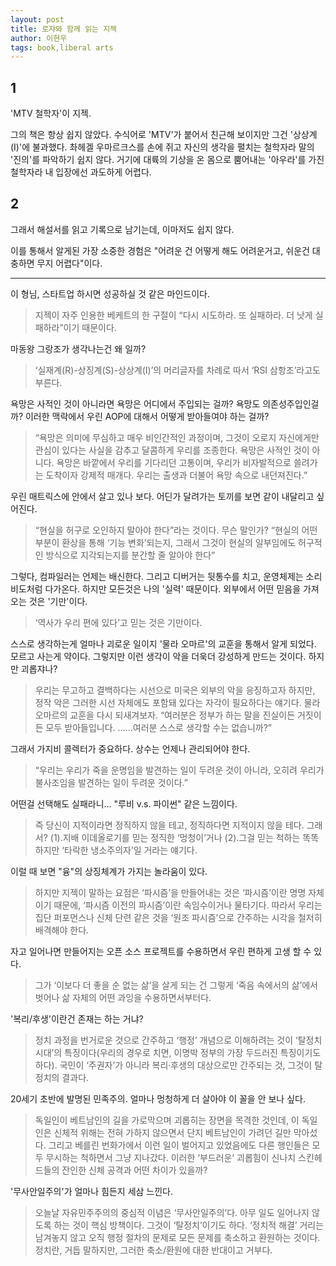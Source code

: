 ```yaml
---
layout: post
title: 로쟈와 함께 읽는 지젝
author: 이현우
tags: book,liberal arts
---
```


## 1
'MTV 철학자'이 지젝.

그의 책은 항상 쉽지 않았다. 수식어로 'MTV'가 붙어서 친근해 보이지만 그건 '상상계(I)'에 불과했다. 촤헤겔 우마르크스를 손에 쥐고 자신의 생각을 펼치는 철학자라 말의 '진의'를 파악하기 쉽지 않다. 거기에 대륙의 기상을 온 몸으로 뿜어내는 '아우라'를 가진 철학자라 내 입장에선 과도하게 어렵다.

## 2
그래서 해설서를 읽고 기록으로 남기는데, 이마저도 쉽지 않다. 

이를 통해서 알게된 가장 소중한 경험은 "어려운 건 어떻게 해도 어려운거고, 쉬운건 대충하면 무지 어렵다"이다.

-----

이 형님, 스타트업 하시면 성공하실 것 같은 마인드이다.
>  지젝이 자주 인용한 베케트의 한 구절이 “다시 시도하라. 또 실패하라. 더 낫게 실패하라”이기 때문이다. 

마동왕 그랑조가 생각나는건 왜 일까?
>  ‘실재계(R)-상징계(S)-상상계(I)’의 머리글자를 차례로 따서 ‘RSI 삼항조’라고도 부른다. 

욕망은 사적인 것이 아니라면 욕망은 어디에서 주입되는 걸까? 욕망도 의존성주입인걸까? 이러한 맥락에서 우린 AOP에 대해서 어떻게 받아들여야 하는 걸까?
>  “욕망은 의미에 무심하고 매우 비인간적인 과정이며, 그것이 오로지 자신에게만 관심이 있다는 사실을 감추고 달콤하게 우리를 조종한다. 욕망은 사적인 것이 아니다. 욕망은 바깥에서 우리를 기다리던 고통이며, 우리가 비자발적으로 쓸려가는 도착이자 강제적 매개다. 우리는 출생과 더불어 욕망 속으로 내던져진다.” 

우린 매트릭스에 안에서 살고 있나 보다. 어딘가 달려가는 토끼를 보면 같이 내달리고 싶어진다.
> “현실을 허구로 오인하지 말아야 한다”라는 것이다. 무슨 말인가? “현실의 어떤 부분이 환상을 통해 ‘기능 변화’되는지, 그래서 그것이 현실의 일부임에도 허구적인 방식으로 지각되는지를 분간할 줄 알아야 한다” 

그렇다, 컴파일러는 언제는 배신한다. 그리고 디버거는 뒷통수를 치고, 운영체제는 소리비도처럼 다가온다. 하지만 모든것은 나의 '실력' 때문이다. 외부에서 어떤 믿음을 가져오는 것은 '기만'이다.
> ‘역사가 우리 편에 있다’고 믿는 것은 기만이다. 

스스로 생각하는게 얼마나 괴로운 일이지 '물라 오마르'의 교훈을 통해서 알게 되었다. 모르고 사는게 약이다. 그렇지만 이런 생각이 악을 더욱더 강성하게 만드는 것이다. 하지만 괴롭쟈나?
> 우리는 무고하고 결백하다는 시선으로 미국은 외부의 악을 응징하고자 하지만, 정작 악은 그러한 시선 자체에도 포함돼 있다는 자각이 필요하다는 얘기다. 물라 오마르의 교훈을 다시 되새겨보자. “여러분은 정부가 하는 말을 진실이든 거짓이든 모두 받아들입니다. ……여러분 스스로 생각할 수는 없습니까?” 

그래서 가지비 콜렉터가 중요하다. 상수는 언제나 관리되어야 한다.
> “우리는 우리가 죽을 운명임을 발견하는 일이 두려운 것이 아니라, 오히려 우리가 불사조임을 발견하는 일이 두려운 것이다.” 

어떤걸 선택해도 실패라니... "루비 v.s. 파이썬" 같은 느낌이다.
> 즉 당신이 지적이라면 정직하지 않을 테고, 정직하다면 지적이지 않을 테다. 그래서? (1).지배 이데올로기를 믿는 정직한 ‘멍청이’거나 (2).그걸 믿는 척하는 똑똑하지만 ‘타락한 냉소주의자’일 거라는 얘기다.

이럴 때 보면 "융"의 상징체계가 가지는 놀라움이 있다.
> 하지만 지젝이 말하는 요점은 ‘파시즘’을 만들어내는 것은 ‘파시즘’이란 명명 자체이기 때문에, ‘파시즘 이전의 파시즘’이란 속임수이거나 물타기다. 따라서 우리는 집단 퍼포먼스나 신체 단련 같은 것을 ‘원조 파시즘’으로 간주하는 시각을 철저히 배격해야 한다. 

자고 일어나면 만들어지는 오픈 소스 프로젝트를 수용하면서 우린 편하게 고생 할 수 있다.
> 그가 ‘이보다 더 좋을 순 없는 삶’을 살게 되는 건 그렇게 ‘죽음 속에서의 삶’에서 벗어나 삶 자체의 어떤 과잉을 수용하면서부터다. 

'복리/후생'이란건 존재는 하는 거냐?
>  정치 과정을 번거로운 것으로 간주하고 ‘행정’ 개념으로 이해하려는 것이 ‘탈정치 시대’의 특징이다(우리의 경우로 치면, 이명박 정부의 가장 두드러진 특징이기도 하다). 국민이 ‘주권자’가 아니라 복리·후생의 대상으로만 간주되는 것, 그것이 탈정치의 결과다.

20세기 초반에 발명된 민족주의. 얼마나 멍청하게 더 살아야 이 꼴을 안 보나 싶다.
> 독일인이 베트남인의 길을 가로막으며 괴롭히는 장면을 목격한 것인데, 이 독일인은 신체적 위해는 전혀 가하지 않으면서 단지 베트남인이 가려던 길만 막아섰다. 그리고 베를린 번화가에서 이런 일이 벌어지고 있었음에도 다른 행인들은 모두 무시하는 척하면서 그냥 지나갔다. 이러한 ‘부드러운’ 괴롭힘이 신나치 스킨헤드들의 잔인한 신체 공격과 어떤 차이가 있을까? 

'무사안일주의'가 얼마나 힘든지 세삼 느낀다.
>  오늘날 자유민주주의의 중심적 이념은 ‘무사안일주의’다. 아무 일도 일어나지 않도록 하는 것이 핵심 방책이다. 그것이 ‘탈정치’이기도 하다. ‘정치적 해결’ 거리는 남겨놓지 않고 오직 행정 절차의 문제로 모든 문제를 축소하고 환원하는 것이다. 정치란, 거듭 말하지만, 그러한 축소/환원에 대한 반대이고 거부다. 
